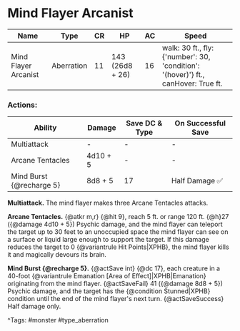 # Mind Flayer Arcanist

| Name | Type | CR | HP | AC | Speed |
|------|------|----|----|----|-------|
| Mind Flayer Arcanist | Aberration | 11 | 143 (26d8 + 26) | 16 | walk: 30 ft., fly: {'number': 30, 'condition': '(hover)'} ft., canHover: True ft. |

### Actions:

| Ability | Damage | Save DC & Type | On Successful Save |
|---------|--------|----------------|--------------------|
| Multiattack | - | - | - |
| Arcane Tentacles | 4d10 + 5 | - | - |
| Mind Burst {@recharge 5} | 8d8 + 5 | 17 | Half Damage ✅ |


**Multiattack.** The mind flayer makes three Arcane Tentacles attacks.

**Arcane Tentacles.** {@atkr m,r} {@hit 9}, reach 5 ft. or range 120 ft. {@h}27 ({@damage 4d10 + 5}) Psychic damage, and the mind flayer can teleport the target up to 30 feet to an unoccupied space the mind flayer can see on a surface or liquid large enough to support the target. If this damage reduces the target to 0 {@variantrule Hit Points|XPHB}, the mind flayer kills it and magically devours its brain.

**Mind Burst {@recharge 5}.** {@actSave int} {@dc 17}, each creature in a 40-foot {@variantrule Emanation [Area of Effect]|XPHB|Emanation} originating from the mind flayer. {@actSaveFail} 41 ({@damage 8d8 + 5}) Psychic damage, and the target has the {@condition Stunned|XPHB} condition until the end of the mind flayer's next turn. {@actSaveSuccess} Half damage only.

^Tags: #monster #type_aberration